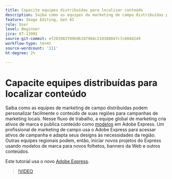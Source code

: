 ```yaml
---
title: Capacite equipes distribuídas para localizar conteúdo
description: Saiba como as equipes de marketing de campo distribuídas podem personalizar facilmente o conteúdo para suas campanhas de marketing locais
feature: Image Editing, Gen AI
role: User
level: Beginner
jira: KT-13991
source-git-commit: ef203983789b9b18796dc210308047c7c604d249
workflow-type: tm+mt
source-wordcount: '111'
ht-degree: 2%

---
```


# Capacite equipes distribuídas para localizar conteúdo

Saiba como as equipes de marketing de campo distribuídas podem personalizar facilmente o conteúdo de suas regiões para campanhas de marketing locais. Nesse fluxo de trabalho, a equipe global de marketing cria ativos de marca e publica conteúdo como [modelos](create-templates.md) em Adobe Express. Um profissional de marketing de campo usa o Adobe Express para acessar ativos de campanha e adapta seus designs às necessidades da região. Outras equipes regionais podem, então, iniciar novos projetos do Express usando modelos de marca para novos folhetos, banners da Web e outros conteúdos.

Este tutorial usa o novo [Adobe Express](https://www.adobe.com/express/).

>[!VIDEO](https://video.tv.adobe.com/v/3424391?quality=12&learn=on&hidetitle=true)
